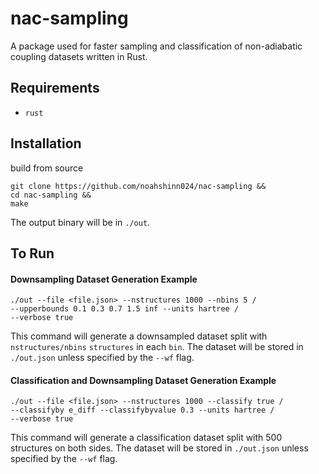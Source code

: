 # nac-sampling
A package used for faster sampling and classification of non-adiabatic coupling datasets written in Rust.

## Requirements
  - `rust`

## Installation
build from source
```
git clone https://github.com/noahshinn024/nac-sampling &&
cd nac-sampling &&
make
```
The output binary will be in `./out`.

## To Run

#### Downsampling Dataset Generation Example
```
./out --file <file.json> --nstructures 1000 --nbins 5 /
--upperbounds 0.1 0.3 0.7 1.5 inf --units hartree /
--verbose true
```
This command will generate a downsampled dataset split with `nstructures/nbins` `structures` in each `bin`. The dataset will be stored in `./out.json` unless specified by the `--wf` flag.

#### Classification and Downsampling Dataset Generation Example
```
./out --file <file.json> --nstructures 1000 --classify true /
--classifyby e_diff --classifybyvalue 0.3 --units hartree /
--verbose true
```
This command will generate a classification dataset split with 500 structures on both sides. The dataset will be stored in `./out.json` unless specified by the `--wf` flag.
